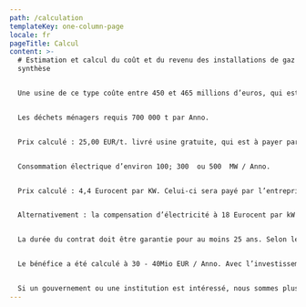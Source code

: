 ```yaml
---
path: /calculation
templateKey: one-column-page
locale: fr
pageTitle: Calcul
content: >-
  # Estimation et calcul du coût et du revenu des installations de gaz de
  synthèse


  Une usine de ce type coûte entre 450 et 465 millions d’euros, qui est accordé par l’investisseur. La période de construction après la signature du contrat est estimée de 2,5 à 3 ans.


  Les déchets ménagers requis 700 000 t par Anno.


  Prix calculé : 25,00 EUR/t. livré usine gratuite, qui est à payer par le fournisseur.


  Consommation électrique d’environ 100; 300  ou 500  MW / Anno.


  Prix calculé : 4,4 Eurocent par KW. Celui-ci sera payé par l’entreprise qui prend le pouvoir.


  Alternativement : la compensation d’électricité à 18 Eurocent par kW peut être livrée ; les déchets ménagers à l’usine à 0,00 EUR / t. Ce prix pourrait être rendu variable (à la hausse ou à la baisse ) par rapport aux conditions supérieures de l’entrée des déchets et le prix de l’électricité.


  La durée du contrat doit être garantie pour au moins 25 ans. Selon les circonstances particulières d’une ville ou d’un pays, nous pouvons demander une garantie de bonne exécution, qui est détenue sur un compte bloqué dans l’État de la partie contractante. Dans le contrat, nous pouvons offrir une participation de 30% à la ville ou l’état respectif. Il existe également la possibilité d’une participation officielle et légale de 3 à 5 % d’une personne, d’une entreprise ou d’une autre institution, ce qui permet la conclusion du contrat.


  Le bénéfice a été calculé à 30 - 40Mio EUR / Anno. Avec l’investissement nommé, ainsi que les chiffres et les faits décrits précédemment, le pourcentage de participation peut être calculé à partir de cela.


  Si un gouvernement ou une institution est intéressé, nous sommes plus qu’heureux de transmettre un portefeuille de présentation complet, y compris des graphiques supplémentaires de la centrale électrique.
---
```

